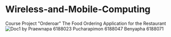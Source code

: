 # Wireless-and-Mobile-Computing
Course Project "Orderoar" The Food Ordering Application for the Restaurant
![Doc1](https://user-images.githubusercontent.com/55126861/116802733-6292a880-ab3f-11eb-833e-7804460498e8.png)
by Praewnapa    6188023
   Pucharapimon 6188047
   Benyapha     6188071

